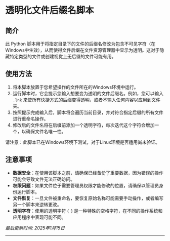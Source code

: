 # 透明化文件后缀名脚本

## 简介

此 Python 脚本用于将指定目录下的文件的后缀名修改为包含不可见字符（在Windows中生效），从而使得文件后缀在文件资源管理器中显示为透明。这对于隐藏特定类型的文件或创建视觉上无后缀的文件可能有用。

## 使用方法

1. 将本脚本放置于您希望操作的文件所在的Windows环境中运行。
2. 运行脚本时，它会提示您输入想要变为透明的文件后缀名。例如，您可以输入 `.lnk` 来使所有快捷方式的后缀变得透明，或者不输入任何内容以应用到文件夹。
3. 按照提示完成输入后，脚本将会遍历当前目录，并对符合指定后缀的所有文件进行重命名操作。
4. 修改后的文件名将在后缀前添加一个透明字符，每次迭代这个字符会增加一个，以确保文件名唯一性。

请注意：此脚本已在Windows环境下测试，对于Linux环境是否适用尚未验证。

## 注意事项

- **数据安全**：在使用该脚本之前，请确保已经备份了重要数据，因为错误的操作可能会导致文件无法正确访问。
- **权限问题**：如果文件位于需要管理员权限才能修改的位置，请确保以管理员身份运行脚本。
- **文件恢复**：一旦文件被重命名，要恢复原始名称可能需要手动操作，或者编写另一个脚本来逆转更改。
- **透明字符**：使用的透明字符 (` `) 是一种特殊的空格字符，在不同的操作系统和应用程序中表现可能不同。

*最后更新时间: 2025年1月15日*

---
